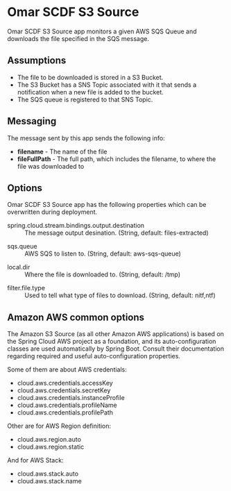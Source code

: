 # Omar SCDF S3 Source
Omar SCDF S3 Source app monitors a given AWS SQS Queue and downloads the file specified in the SQS message.
## Assumptions ##
- The file to be downloaded is stored in a S3 Bucket.
- The S3 Bucket has a SNS Topic associated with it that sends a notification when a new file is added to the bucket.
- The SQS queue is registered to that SNS Topic.

## Messaging ##
The message sent by this app sends the following info:
- **filename** - The name of the file
- **fileFullPath** - The full path, which includes the filename, to where the file was downloaded to

## Options ##
Omar SCDF S3 Source app has the following properties which can be overwritten during deployment.
<dl>
  <dt>spring.cloud.stream.bindings.output.destination</dt>
  <dd>The message output desination. (String, default: files-extracted)</dd>
</dl>
<dl>
  <dt>sqs.queue</dt>
  <dd>AWS SQS to listen to. (String, default: aws-sqs-queue)</dd>
</dl>
<dl>
  <dt>local.dir</dt>
  <dd>Where the file is downloaded to. (String, default: /tmp)</dd>
</dl>
<dl>
  <dt>filter.file.type</dt>
  <dd>Used to tell what type of files to download. (String, default: nitf,ntf)</dd>
</dl>

## Amazon AWS common options ##
The Amazon S3 Source (as all other Amazon AWS applications) is based on the Spring Cloud AWS project as a foundation, and its auto-configuration classes are used automatically by Spring Boot. Consult their documentation regarding required and useful auto-configuration properties.

Some of them are about AWS credentials:

- cloud.aws.credentials.accessKey
- cloud.aws.credentials.secretKey
- cloud.aws.credentials.instanceProfile
- cloud.aws.credentials.profileName
- cloud.aws.credentials.profilePath

Other are for AWS Region definition:

- cloud.aws.region.auto
- cloud.aws.region.static

And for AWS Stack:

- cloud.aws.stack.auto
- cloud.aws.stack.name
